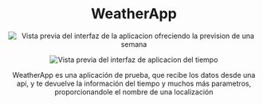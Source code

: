 <div align="center">

<h1 align="center">WeatherApp</h1>

![Vista previa del interfaz de la aplicacion ofreciendo la prevision de una semana](https://github.com/DavidMachio/myWeather/assets/135691621/5611d688-b39e-41a0-be95-12fe6c409d03)

![Vista previa del interfaz de aplicacion del tiempo](https://github.com/DavidMachio/myWeather/assets/135691621/37118880-1a37-4ab0-bbb7-326c08289e81) 

WeatherApp es una aplicación de prueba, que recibe los datos desde una api, y te devuelve la información del tiempo y muchos más parametros, proporcionandole el nombre de una localización

</div>
